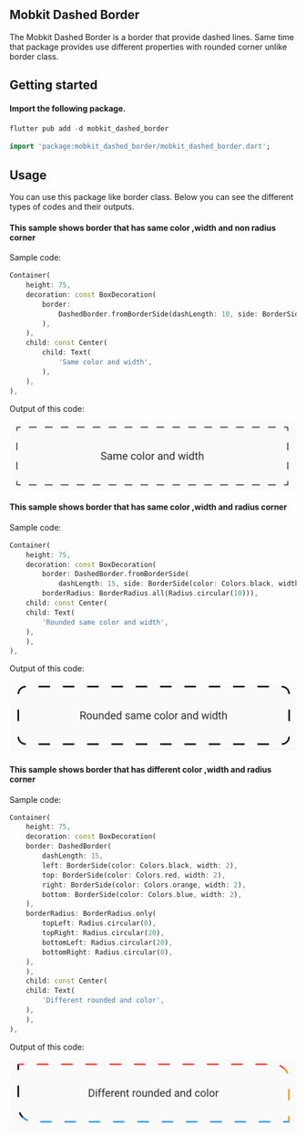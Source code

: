 ## Mobkit Dashed Border

The Mobkit Dashed Border is a border that provide dashed lines. Same time that package provides use different properties with rounded corner unlike border class. 

## Getting started

#### Import the following package.

```dart
flutter pub add -d mobkit_dashed_border
```

```dart
import 'package:mobkit_dashed_border/mobkit_dashed_border.dart';
```

## Usage

You can use this package like border class. Below you can see the different types of codes and their outputs.  


#### This sample shows border that has same color ,width and non radius corner
Sample code:
```dart
Container(
    height: 75,
    decoration: const BoxDecoration(
        border:
            DashedBorder.fromBorderSide(dashLength: 10, side: BorderSide(color: Colors.black, width: 1),
        ),
    ),
    child: const Center(
        child: Text(
            'Same color and width',
        ),
    ),
),
```
Output of this code:

<img src="images/type1.png" alt="selectionScroll" />

#### This sample shows border that has same color ,width and radius corner
Sample code:
```dart
Container(
    height: 75,
    decoration: const BoxDecoration(
        border: DashedBorder.fromBorderSide(
            dashLength: 15, side: BorderSide(color: Colors.black, width: 2)),
        borderRadius: BorderRadius.all(Radius.circular(10))),
    child: const Center(
    child: Text(
        'Rounded same color and width',
    ),
    ),
),
```
Output of this code:

<img src="images/type2.png" alt="selectionScroll" />


#### This sample shows border that has different color ,width and radius corner
Sample code:
```dart
Container(
    height: 75,
    decoration: const BoxDecoration(
    border: DashedBorder(
        dashLength: 15,
        left: BorderSide(color: Colors.black, width: 2),
        top: BorderSide(color: Colors.red, width: 2),
        right: BorderSide(color: Colors.orange, width: 2),
        bottom: BorderSide(color: Colors.blue, width: 2),
    ),
    borderRadius: BorderRadius.only(
        topLeft: Radius.circular(0),
        topRight: Radius.circular(20),
        bottomLeft: Radius.circular(20),
        bottomRight: Radius.circular(0),
    ),
    ),
    child: const Center(
    child: Text(
        'Different rounded and color',
    ),
    ),
),
```
Output of this code:

<img src="images/type3.png" alt="selectionScroll" />




